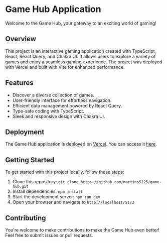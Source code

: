 # Game Hub Application

Welcome to the Game Hub, your gateway to an exciting world of gaming!

## Overview

This project is an interactive gaming application created with TypeScript, React, React Query, and Chakra UI. It allows users to explore a variety of games and enjoy a seamless gaming experience. The project was deployed with Vercel and built with Vite for enhanced performance.

## Features

- Discover a diverse collection of games.
- User-friendly interface for effortless navigation.
- Efficient data management powered by React Query.
- Type-safe coding with TypeScript.
- Sleek and responsive design with Chakra UI.

## Deployment

The Game Hub application is deployed on [Vercel](https://vercel.com/). You can access it [here](https://game-hub-three-opal.vercel.app/).

## Getting Started

To get started with this project locally, follow these steps:

1. Clone this repository: `git clone https://github.com/martins5225/game-hub.git`
2. Install dependencies: `npm install`
3. Start the development server: `npm run dev`
4. Open your browser and navigate to `http://localhost/5173`

## Contributing

 You're welcome to make contributions to make the Game Hub even better! Feel free to submit issues or pull requests.
